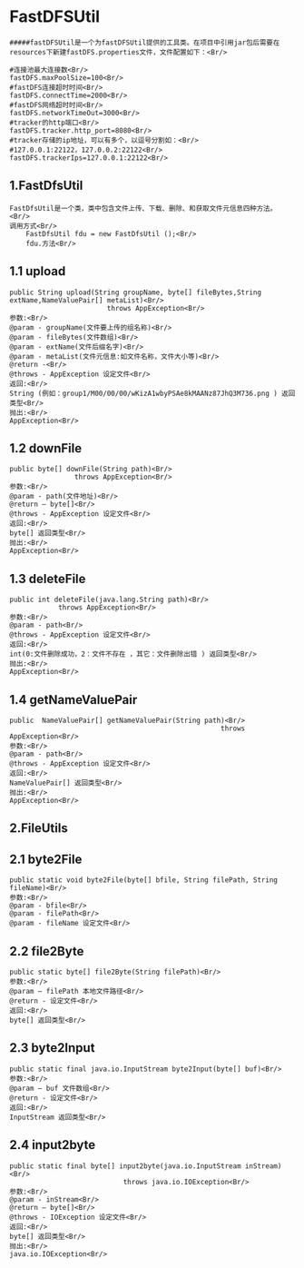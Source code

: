 FastDFSUtil<Br/>
===========
    #####fastDFSUtil是一个为fastDFSUtil提供的工具类。在项目中引用jar包后需要在resources下新建fastDFS.properties文件，文件配置如下：<Br/>
    
    #连接池最大连接数<Br/>
    fastDFS.maxPoolSize=100<Br/>
    #fastDFS连接超时时间<Br/>
    fastDFS.connectTime=2000<Br/>
    #fastDFS网络超时时间<Br/>
    fastDFS.networkTimeOut=3000<Br/>
    #tracker的http端口<Br/>
    fastDFS.tracker.http_port=8080<Br/>
    #tracker存储的ip地址，可以有多个，以逗号分割如：<Br/>
    #127.0.0.1:22122，127.0.0.2:22122<Br/>
    fastDFS.trackerIps=127.0.0.1:22122<Br/>
1.FastDfsUtil<Br/>
--------------------
    FastDfsUtil是一个类，类中包含文件上传、下载、删除、和获取文件元信息四种方法。<Br/>
    调用方式<Br/>
        FastDfsUtil fdu = new FastDfsUtil ();<Br/>
        fdu.方法<Br/>
1.1 upload<Br/>
--------------------
    public String upload(String groupName, byte[] fileBytes,String extName,NameValuePair[] metaList)<Br/>
                            throws AppException<Br/>
    参数:<Br/>
    @param - groupName(文件要上传的组名称)<Br/>
    @param - fileBytes(文件数组)<Br/>
    @param - extName(文件后缀名字)<Br/>
    @param - metaList(文件元信息:如文件名称，文件大小等)<Br/>
    @return -<Br/>
    @throws - AppException 设定文件<Br/>
    返回:<Br/>
    String (例如：group1/M00/00/00/wKizA1wbyPSAe8kMAANz87JhQ3M736.png ) 返回类型<Br/>
    抛出:<Br/>
    AppException<Br/>
1.2 downFile<Br/>
--------------------
    public byte[] downFile(String path)<Br/>
                    throws AppException<Br/>
    参数:<Br/>
    @param - path(文件地址)<Br/>
    @return – byte[]<Br/>
    @throws - AppException 设定文件<Br/>
    返回:<Br/>
    byte[] 返回类型<Br/>
    抛出:<Br/>
    AppException<Br/>

1.3 deleteFile<Br/>
--------------------
    public int deleteFile(java.lang.String path)<Br/>
                throws AppException<Br/>
    参数:<Br/>
    @param - path<Br/>
    @throws - AppException 设定文件<Br/>
    返回:<Br/>
    int(0:文件删除成功，2：文件不存在 ，其它：文件删除出错 ) 返回类型<Br/>
    抛出:<Br/>
    AppException<Br/>
1.4 getNameValuePair<Br/>
--------------------
    public  NameValuePair[] getNameValuePair(String path)<Br/>
                                                        throws AppException<Br/>
    参数:<Br/>
    @param - path<Br/>
    @throws - AppException 设定文件<Br/>
    返回:<Br/>
    NameValuePair[] 返回类型<Br/>
    抛出:<Br/>
    AppException<Br/>
2.FileUtils<Br/>
------------
2.1 byte2File<Br/>
-----------------
    public static void byte2File(byte[] bfile, String filePath, String fileName)<Br/>
    参数:<Br/>
    @param - bfile<Br/>
    @param - filePath<Br/>
    @param - fileName 设定文件<Br/>

2.2 file2Byte<Br/>
--------------------
    public static byte[] file2Byte(String filePath)<Br/>
    参数:<Br/>
    @param – filePath 本地文件路径<Br/>
    @return - 设定文件<Br/>
    返回:<Br/>
    byte[] 返回类型<Br/>
2.3 byte2Input<Br/>
--------------------
    public static final java.io.InputStream byte2Input(byte[] buf)<Br/>
    参数:<Br/>
    @param – buf 文件数组<Br/>
    @return - 设定文件<Br/>
    返回:<Br/>
    InputStream 返回类型<Br/>
2.4 input2byte<Br/>
--------------------
    public static final byte[] input2byte(java.io.InputStream inStream)<Br/>
                                throws java.io.IOException<Br/>
    参数:<Br/>
    @param - inStream<Br/>
    @return – byte[]<Br/>
    @throws - IOException 设定文件<Br/>
    返回:<Br/>
    byte[] 返回类型<Br/>
    抛出:<Br/>
    java.io.IOException<Br/>
